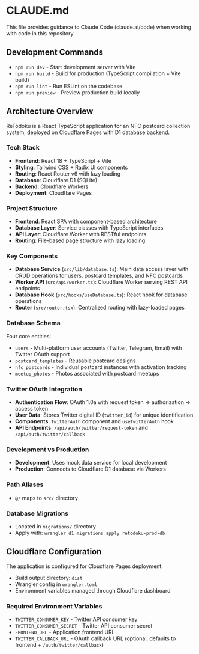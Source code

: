 # CLAUDE.md

This file provides guidance to Claude Code (claude.ai/code) when working with code in this repository.

## Development Commands

- `npm run dev` - Start development server with Vite
- `npm run build` - Build for production (TypeScript compilation + Vite build)
- `npm run lint` - Run ESLint on the codebase
- `npm run preview` - Preview production build locally

## Architecture Overview

ReTodoku is a React TypeScript application for an NFC postcard collection system, deployed on Cloudflare Pages with D1 database backend.

### Tech Stack
- **Frontend**: React 18 + TypeScript + Vite
- **Styling**: Tailwind CSS + Radix UI components
- **Routing**: React Router v6 with lazy loading
- **Database**: Cloudflare D1 (SQLite)
- **Backend**: Cloudflare Workers
- **Deployment**: Cloudflare Pages

### Project Structure
- **Frontend**: React SPA with component-based architecture
- **Database Layer**: Service classes with TypeScript interfaces
- **API Layer**: Cloudflare Worker with RESTful endpoints
- **Routing**: File-based page structure with lazy loading

### Key Components
- **Database Service** (`src/lib/database.ts`): Main data access layer with CRUD operations for users, postcard templates, and NFC postcards
- **Worker API** (`src/api/worker.ts`): Cloudflare Worker serving REST API endpoints
- **Database Hook** (`src/hooks/useDatabase.ts`): React hook for database operations
- **Router** (`src/router.tsx`): Centralized routing with lazy-loaded pages

### Database Schema
Four core entities:
- `users` - Multi-platform user accounts (Twitter, Telegram, Email) with Twitter OAuth support
- `postcard_templates` - Reusable postcard designs
- `nfc_postcards` - Individual postcard instances with activation tracking
- `meetup_photos` - Photos associated with postcard meetups

### Twitter OAuth Integration
- **Authentication Flow**: OAuth 1.0a with request token → authorization → access token
- **User Data**: Stores Twitter digital ID (`twitter_id`) for unique identification
- **Components**: `TwitterAuth` component and `useTwitterAuth` hook
- **API Endpoints**: `/api/auth/twitter/request-token` and `/api/auth/twitter/callback`

### Development vs Production
- **Development**: Uses mock data service for local development
- **Production**: Connects to Cloudflare D1 database via Workers

### Path Aliases
- `@/` maps to `src/` directory

### Database Migrations
- Located in `migrations/` directory
- Apply with: `wrangler d1 migrations apply retodoku-prod-db`

## Cloudflare Configuration

The application is configured for Cloudflare Pages deployment:
- Build output directory: `dist`
- Wrangler config in `wrangler.toml`
- Environment variables managed through Cloudflare dashboard

### Required Environment Variables
- `TWITTER_CONSUMER_KEY` - Twitter API consumer key
- `TWITTER_CONSUMER_SECRET` - Twitter API consumer secret
- `FRONTEND_URL` - Application frontend URL
- `TWITTER_CALLBACK_URL` - OAuth callback URL (optional, defaults to frontend + `/auth/twitter/callback`)